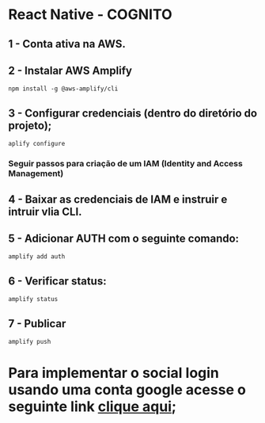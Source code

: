 # React Native - COGNITO 

## 1 - Conta ativa na AWS.

## 2 - Instalar AWS Amplify
`npm install -g @aws-amplify/cli`

## 3 - Configurar credenciais (dentro do diretório do projeto);
`aplify configure`

### Seguir passos para criação de um IAM (Identity and Access Management)

## 4 - Baixar as credenciais de IAM e instruir e intruir vlia CLI.

## 5 - Adicionar AUTH com o seguinte comando:
`amplify add auth`

## 6 - Verificar status:
`amplify status`

## 7 - Publicar
`amplify push`

# Para implementar o social login usando uma conta google acesse o seguinte link [clique aqui](https://console.cloud.google.com/apis/credentials?);

